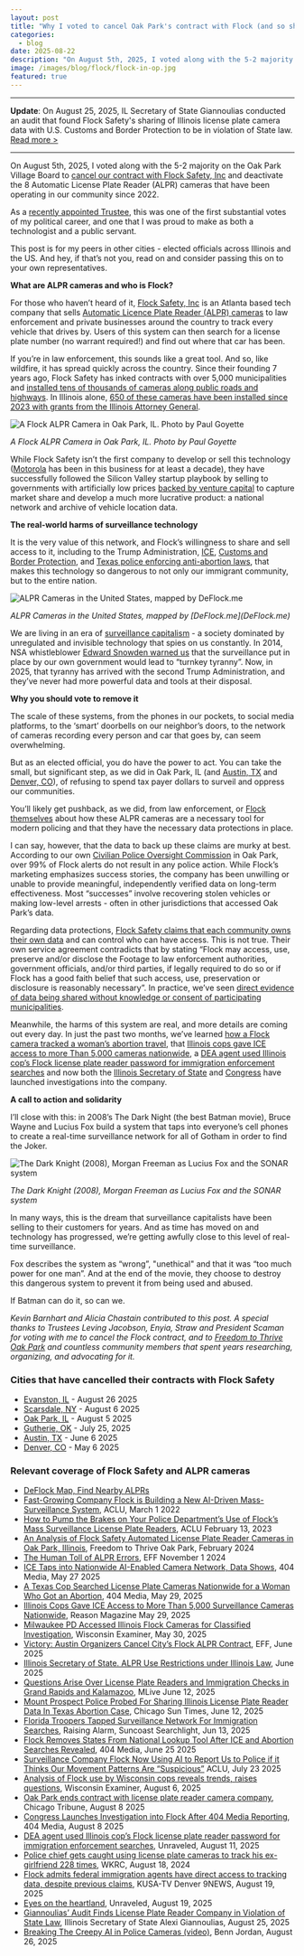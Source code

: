 ```yaml
---
layout: post
title: "Why I voted to cancel Oak Park's contract with Flock (and so should you)"
categories: 
  - blog
date: 2025-08-22
description: "On August 5th, 2025, I voted along with the 5-2 majority on the Oak Park Village Board to cancel our contract with Flock Safety, Inc and deactivate the 8 Automatic License Plate Reader (ALPR) cameras that have been operating in our community since 2022. This post is for my peers in other cities - elected officials across Illinois and the US. Here's why you should vote to remove this dangerous technology from your community."
image: /images/blog/flock/flock-in-op.jpg
featured: true
---
```


---

**Update**: On August 25, 2025, IL Secretary of State Giannoulias conducted an audit that found Flock Safety's sharing of Illinois license plate camera data with U.S. Customs and
Border Protection to be in violation of State law. [Read more >](https://www.ilsos.gov/news/2025/august/250825d1.pdf)

---

On August 5th, 2025, I voted along with the 5-2 majority on the Oak Park Village Board to [cancel our contract with Flock Safety, Inc](https://www.oakpark.com/2025/08/07/oak-park-terminates-flock-license-plate-reader-contract/?relatedposts_hit=1&relatedposts_origin=217244&relatedposts_position=0) and deactivate the 8 Automatic License Plate Reader (ALPR) cameras that have been operating in our community since 2022.

As a [recently appointed Trustee](https://www.chicagotribune.com/2025/06/19/derek-eder-oak-park-village-board/), this was one of the first substantial votes of my political career, and one that I was proud to make as both a technologist and a public servant.

This post is for my peers in other cities - elected officials across Illinois and the US. And hey, if that’s not you, read on and consider passing this on to your own representatives.

**What are ALPR cameras and who is Flock?**

For those who haven’t heard of it, [Flock Safety, Inc](https://www.flocksafety.com/) is an Atlanta based tech company that sells [Automatic Licence Plate Reader (ALPR) cameras](https://en.wikipedia.org/wiki/Automatic_number-plate_recognition) to law enforcement and private businesses around the country to track every vehicle that drives by. Users of this system can then search for a license plate number (no warrant required!) and find out where that car has been.

If you’re in law enforcement, this sounds like a great tool. And so, like wildfire, it has spread quickly across the country. Since their founding 7 years ago, Flock Safety has inked contracts with over 5,000 municipalities and [installed tens of thousands of cameras along public roads and highways](https://deflock.me/). In Illinois alone, [650 of these cameras have been installed since 2023 with grants from the Illinois Attorney General](https://unraveledpress.com/eyes-on-the-heartland-flock-alpr-illinois-kwame-raoul/).

<p><img class='img-responsive' src='/images/blog/flock/flock-in-op.jpg' alt='A Flock ALPR Camera in Oak Park, IL. Photo by Paul Goyette'></p>
<p class="text-center"><em>A Flock ALPR Camera in Oak Park, IL. Photo by Paul Goyette</em></p>

While Flock Safety isn’t the first company to develop or sell this technology ([Motorola](https://callmc.com/motorola-solution-l5m-mobile-alpr-system/) has been in this business for at least a decade), they have successfully followed the Silicon Valley startup playbook by selling to governments with artificially low prices [backed by venture capital](https://www.flocksafety.com/blog/series-e-announcement) to capture market share and develop a much more lucrative product: a national network and archive of vehicle location data.

**The real-world harms of surveillance technology**

It is the very value of this network, and Flock’s willingness to share and sell access to it, including to the Trump Administration, [ICE](https://reason.com/2025/05/29/illinois-cops-gave-ice-access-to-more-than-5000-surveillance-cameras-nationwide/), [Customs and Border Protection](https://www.9news.com/article/news/local/flock-federal-immigration-agents-access-tracking-data/73-a8aee742-56d4-4a57-b5bb-0373286dfef8), and [Texas police enforcing anti-abortion laws](https://www.404media.co/a-texas-cop-searched-license-plate-cameras-nationwide-for-a-woman-who-got-an-abortion/), that makes this technology so dangerous to not only our immigrant community, but to the entire nation. 

<p><img class='img-responsive' src='/images/blog/flock/deflock-map.jpg' alt='ALPR Cameras in the United States, mapped by DeFlock.me'></p>
<p class="text-center"><em>ALPR Cameras in the United States, mapped by [DeFlock.me](DeFlock.me)</em></p>

We are living in an era of [surveillance capitalism](https://en.wikipedia.org/wiki/Surveillance_capitalism) - a society dominated by unregulated and invisible technology that spies on us constantly. In 2014, NSA whistleblower [Edward Snowden warned us](https://www.youtube.com/watch?v=0hLjuVyIIrs) that the surveillance put in place by our own government would lead to “turnkey tyranny”. Now, in 2025, that tyranny has arrived with the second Trump Administration, and they’ve never had more powerful data and tools at their disposal.

**Why you should vote to remove it**

The scale of these systems, from the phones in our pockets, to social media platforms, to the ‘smart’ doorbells on our neighbor’s doors, to the network of cameras recording every person and car that goes by, can seem overwhelming.

But as an elected official, you do have the power to act. You can take the small, but significant step, as we did in Oak Park, IL (and [Austin, TX](https://www.eff.org/deeplinks/2025/06/victory-austin-organizers-cancel-citys-flock-alpr-contract) and [Denver, CO](https://www.9news.com/article/news/local/local-politics/license-plate-reader-camera-data-security-concerns/73-9c570252-9d1c-4e5c-b042-c12392aa1081)), of refusing to spend tax payer dollars to surveil and oppress our communities.

You’ll likely get pushback, as we did, from law enforcement, or [Flock themselves](https://www.youtube.com/watch?v=IiXAVNWIsOA) about how these ALPR cameras are a necessary tool for modern policing and that they have the necessary data protections in place. 

I can say, however, that the data to back up these claims are murky at best. According to our own [Civilian Police Oversight Commission](https://www.oak-park.us/Government/Citizen-Boards-and-Commissions/Citizens-Police-Oversight) in Oak Park, over 99% of Flock alerts do not result in any police action. While Flock’s marketing emphasizes success stories, the company has been unwilling or unable to provide meaningful, independently verified data on long-term effectiveness. Most “successes” involve recovering stolen vehicles or making low-level arrests - often in other jurisdictions that accessed Oak Park’s data. 

Regarding data protections, [Flock Safety claims that each community owns their own data](https://www.flocksafety.com/blog/privacy-and-access) and can control who can have access. This is not true. Their own service agreement contradicts that by stating “Flock may access, use, preserve and/or disclose the Footage to law enforcement authorities, government officials, and/or third parties, if legally required to do so or if Flock has a good faith belief that such access, use, preservation or disclosure is reasonably necessary”. In practice, we’ve seen [direct evidence of data being shared without knowledge or consent of participating municipalities](https://www.9news.com/article/news/local/flock-federal-immigration-agents-access-tracking-data/73-a8aee742-56d4-4a57-b5bb-0373286dfef8).

Meanwhile, the harms of this system are real, and more details are coming out every day. In just the past two months, we’ve learned [how a Flock camera tracked a woman’s abortion travel](https://www.houstonchronicle.com/projects/2025/houston-flock-surveillance-explained/), that [Illinois cops gave ICE access to more Than 5,000 cameras nationwide](https://reason.com/2025/05/29/illinois-cops-gave-ice-access-to-more-than-5000-surveillance-cameras-nationwide/), a [DEA agent used Illinois cop’s Flock license plate reader password for immigration enforcement searches](https://unraveledpress.com/a-dea-agent-used-an-illinois-police-officers-flock-license-plate-reader-password-for-unauthorized-immigration-enforcement-searches/) and now both the [Illinois Secretary of State](https://chicago.suntimes.com/abortion/2025/06/12/license-plate-readers-illinois-abortion-immigration) and [Congress](https://www.404media.co/congress-launches-investigation-into-flock-after-404-media-reporting/) have launched investigations into the company.

**A call to action and solidarity**

I’ll close with this: in 2008’s The Dark Night (the best Batman movie), Bruce Wayne and Lucius Fox build a system that taps into everyone’s cell phones to create a real-time surveillance network for all of Gotham in order to find the Joker. 

<p><img class='img-responsive' src='/images/blog/flock/batman-sonar.jpg' alt='The Dark Knight (2008), Morgan Freeman as Lucius Fox and the SONAR system'></p>
<p class="text-center"><em>The Dark Knight (2008), Morgan Freeman as Lucius Fox and the SONAR system</em></p>

In many ways, this is the dream that surveillance capitalists have been selling to their customers for years. And as time has moved on and technology has progressed, we’re getting awfully close to this level of real-time surveillance.

Fox describes the system as “wrong”, "unethical" and that it was “too much power for one man”. And at the end of the movie, they choose to destroy this dangerous system to prevent it from being used and abused. 

If Batman can do it, so can we.


*Kevin Barnhart and Alicia Chastain contributed to this post.* *A special thanks to Trustees Leving Jacobson, Enyia, Straw and President Scaman for voting with me to cancel the Flock contract, and to [Freedom to Thrive Oak Park](https://www.freedomtothriveop.com/) and countless community members that spent years researching, organizing, and advocating for it.*


### Cities that have cancelled their contracts with Flock Safety

* [Evanston, IL](https://evanstonroundtable.com/2025/08/26/evanston-shuts-down-license-plate-cameras-terminates-contract-with-flock-safety/) - August 26 2025 
* [Scarsdale, NY](https://dailyvoice.com/new-york/scarsdale/scarsdale-ends-contract-with-license-plate-reader-company-amid-privacy-concerns/) - August 6 2025 
* [Oak Park, IL](https://www.oakpark.com/2025/08/07/oak-park-terminates-flock-license-plate-reader-contract/?relatedposts_hit=1&relatedposts_origin=217244&relatedposts_position=0) - August 5 2025
* [Gutherie, OK](https://soonersentinel.substack.com/p/eyes-that-wont-blink-guthries-persistent) - July 25, 2025
* [Austin, TX](https://www.eff.org/deeplinks/2025/06/victory-austin-organizers-cancel-citys-flock-alpr-contract) - June 6 2025
* [Denver, CO](https://www.eff.org/deeplinks/2025/06/victory-austin-organizers-cancel-citys-flock-alpr-contract) - May 6 2025


### Relevant coverage of Flock Safety and ALPR cameras

* [DeFlock Map, Find Nearby ALPRs](https://deflock.me/)
* [Fast-Growing Company Flock is Building a New AI-Driven Mass-Surveillance System](https://www.aclu.org/publications/fast-growing-company-flock-building-new-ai-driven-mass-surveillance-system), ACLU, March 1 2022 
* [How to Pump the Brakes on Your Police Department’s Use of Flock’s Mass Surveillance License Plate Readers](https://www.aclu.org/news/privacy-technology/how-to-pump-the-brakes-on-your-police-departments-use-of-flocks-mass-surveillance-license-plate-readers), ACLU February 13, 2023 
* [An Analysis of Flock Safety Automated License Plate Reader Cameras in Oak Park, Illinois](https://www.freedomtothriveop.com/s/FTTOP_Flock-Zine_202402.pdf), Freedom to Thrive Oak Park, February 2024
* [The Human Toll of ALPR Errors](https://www.eff.org/deeplinks/2024/11/human-toll-alpr-errors), EFF November 1 2024
* [ICE Taps into Nationwide AI-Enabled Camera Network, Data Shows](https://www.404media.co/ice-taps-into-nationwide-ai-enabled-camera-network-data-shows/), 404 Media, May 27 2025
* [A Texas Cop Searched License Plate Cameras Nationwide for a Woman Who Got an Abortion](https://www.404media.co/a-texas-cop-searched-license-plate-cameras-nationwide-for-a-woman-who-got-an-abortion/), 404 Media, May 29, 2025 
* [Illinois Cops Gave ICE Access to More Than 5,000 Surveillance Cameras Nationwide](https://reason.com/2025/05/29/illinois-cops-gave-ice-access-to-more-than-5000-surveillance-cameras-nationwide/), Reason Magazine May 29, 2025
* [Milwaukee PD Accessed Illinois Flock Cameras for Classified Investigation](https://wisconsinexaminer.com/2025/05/30/milwaukee-pd-accessed-illinois-flock-cameras-for-classified-investigation/), Wisconsin Examiner, May 30, 2025
* [Victory: Austin Organizers Cancel City’s Flock ALPR Contract](https://www.eff.org/deeplinks/2025/06/victory-austin-organizers-cancel-citys-flock-alpr-contract), EFF, June 2025
* [Illinois Secretary of State. ALPR Use Restrictions under Illinois Law](https://www.ilsos.gov/news/2025/june/250612d1.pdf), June 2025
* [Questions Arise Over License Plate Readers and Immigration Checks in Grand Rapids and Kalamazoo](https://www.mlive.com/news/grand-rapids/2025/06/questions-arise-over-license-plate-readers-and-immigration-checks-in-grand-rapids-kalamazoo.html), MLive June 12, 2025
* [Mount Prospect Police Probed For Sharing Illinois License Plate Reader Data In Texas Abortion Case](https://chicago.suntimes.com/abortion/2025/06/12/license-plate-readers-illinois-abortion-immigration), Chicago Sun Times, June 12, 2025
* [Florida Troopers Tapped Surveillance Network For Immigration Searches](https://suncoastsearchlight.org/florida-fhp-flock-license-plate-immigration-searches/), Raising Alarm, Suncoast Searchlight, Jun 13, 2025
* [Flock Removes States From National Lookup Tool After ICE and Abortion Searches Revealed](https://www.404media.co/flock-removes-states-from-national-lookup-tool-after-ice-and-abortion-searches-revealed/), 404 Media, June 25 2025
* [Surveillance Company Flock Now Using AI to Report Us to Police if it Thinks Our Movement Patterns Are “Suspicious”](https://www.aclu.org/news/national-security/surveillance-company-flock-now-using-ai-to-report-us-to-police-if-it-thinks-our-movement-patterns-are-suspicious) ACLU, July 23 2025
* [Analysis of Flock use by Wisconsin cops reveals trends, raises questions](https://wisconsinexaminer.com/2025/08/06/analysis-of-flock-use-by-wisconsin-cops-reveals-trends-raises-questions/), Wisconsin Examiner, August 6, 2025
* [Oak Park ends contract with license plate reader camera company](https://www.chicagotribune.com/2025/08/08/oak-park-license-plate-cameras-end/), Chicago Tribune, August 8 2025 
* [Congress Launches Investigation into Flock After 404 Media Reporting](https://www.404media.co/congress-launches-investigation-into-flock-after-404-media-reporting/), 404 Media, August 8 2025 
* [DEA agent used Illinois cop’s Flock license plate reader password for immigration enforcement searches](https://unraveledpress.com/a-dea-agent-used-an-illinois-police-officers-flock-license-plate-reader-password-for-unauthorized-immigration-enforcement-searches/), Unraveled, August 11, 2025 
* [Police chief gets caught using license plate cameras to track his ex-girlfriend 228 times](https://local12.com/news/nation-world/police-chief-gets-caught-using-license-plate-cameras-to-track-his-ex-girlfriend-228-times-arrests-charges-probation-flock-safety-follow-stalk-new-boyfriend-broke-up-out-of-town-misuse), WKRC, August 18, 2024
* [Flock admits federal immigration agents have direct access to tracking data, despite previous claims](https://www.9news.com/article/news/local/flock-federal-immigration-agents-access-tracking-data/73-a8aee742-56d4-4a57-b5bb-0373286dfef8), KUSA-TV Denver 9NEWS, August 19, 2025 
* [Eyes on the heartland](https://unraveledpress.com/eyes-on-the-heartland-flock-alpr-illinois-kwame-raoul/), Unraveled, August 19, 2025
* [Giannoulias’ Audit Finds License Plate Reader Company in Violation of State Law](https://www.ilsos.gov/news/2025/august/250825d1.pdf), Illinois Secretary of State Alexi Giannoulias, August 25, 2025
* [Breaking The Creepy AI in Police Cameras (video)](https://www.youtube.com/watch?v=Pp9MwZkHiMQ), Benn Jordan, August 26, 2025